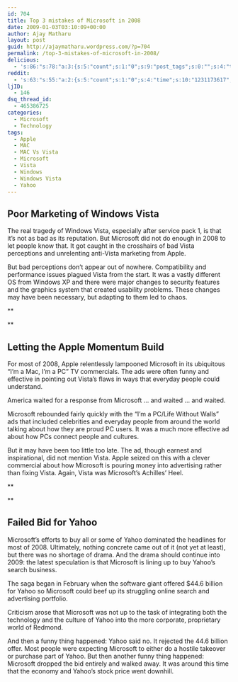 ```yaml
---
id: 704
title: Top 3 mistakes of Microsoft in 2008
date: 2009-01-03T03:10:09+00:00
author: Ajay Matharu
layout: post
guid: http://ajaymatharu.wordpress.com/?p=704
permalink: /top-3-mistakes-of-microsoft-in-2008/
delicious:
  - 's:86:"s:78:"a:3:{s:5:"count";s:1:"0";s:9:"post_tags";s:0:"";s:4:"time";s:10:"1231173616";}";";'
reddit:
  - 's:63:"s:55:"a:2:{s:5:"count";s:1:"0";s:4:"time";s:10:"1231173617";}";";'
ljID:
  - 146
dsq_thread_id:
  - 465386725
categories:
  - Microsoft
  - Technology
tags:
  - Apple
  - MAC
  - MAC Vs Vista
  - Microsoft
  - Vista
  - Windows
  - Windows Vista
  - Yahoo
---
```

## **Poor Marketing of Windows Vista**

The real tragedy of Windows Vista, especially after service pack 1, is that it&#8217;s not as bad as its reputation. But Microsoft did not do enough in 2008 to let people know that. It got caught in the crosshairs of bad Vista perceptions and unrelenting anti-Vista marketing from Apple.

But bad perceptions don&#8217;t appear out of nowhere. Compatibility and performance issues plagued Vista from the start. It was a vastly different OS from Windows XP and there were major changes to security features and the graphics system that created usability problems. These changes may have been necessary, but adapting to them led to chaos.

**
  
** 

## **Letting the Apple Momentum Build**

For most of 2008, Apple relentlessly lampooned Microsoft in its ubiquitous &#8220;I&#8217;m a Mac, I&#8217;m a PC&#8221; TV commercials. The ads were often funny and effective in pointing out Vista&#8217;s flaws in ways that everyday people could understand.

America waited for a response from Microsoft &#8230; and waited &#8230; and waited.

Microsoft rebounded fairly quickly with the &#8220;I&#8217;m a PC/Life Without Walls&#8221; ads that included celebrities and everyday people from around the world talking about how they are proud PC users. It was a much more effective ad about how PCs connect people and cultures.

But it may have been too little too late. The ad, though earnest and inspirational, did not mention Vista. Apple seized on this with a clever commercial about how Microsoft is pouring money into advertising rather than fixing Vista. Again, Vista was Microsoft&#8217;s Achilles&#8217; Heel.

**
  
** 

## **Failed Bid for Yahoo**

Microsoft&#8217;s efforts to buy all or some of Yahoo dominated the headlines for most of 2008. Ultimately, nothing concrete came out of it (not yet at least), but there was no shortage of drama. And the drama should continue into 2009: the latest speculation is that Microsoft is lining up to buy Yahoo&#8217;s search business.

The saga began in February when the software giant offered $44.6 billion for Yahoo so Microsoft could beef up its struggling online search and advertising portfolio.

Criticism arose that Microsoft was not up to the task of integrating both the technology and the culture of Yahoo into the more corporate, proprietary world of Redmond.

And then a funny thing happened: Yahoo said no. It rejected the 44.6 billion offer. Most people were expecting Microsoft to either do a hostile takeover or purchase part of Yahoo. But then another funny thing happened: Microsoft dropped the bid entirely and walked away. It was around this time that the economy and Yahoo&#8217;s stock price went downhill.